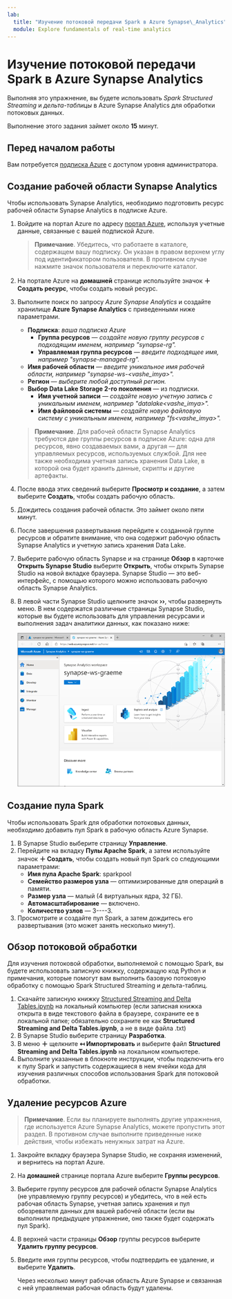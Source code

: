 ```yaml
---
lab:
  title: "Изучение потоковой передачи Spark в Azure Synapse\_Analytics"
  module: Explore fundamentals of real-time analytics
---
```


# Изучение потоковой передачи Spark в Azure Synapse Analytics

Выполняя это упражнение, вы будете использовать *Spark Structured Streaming* и *дельта-таблицы* в Azure Synapse Analytics для обработки потоковых данных.

Выполнение этого задания займет около **15** минут.

## Перед началом работы

Вам потребуется [подписка Azure](https://azure.microsoft.com/free) с доступом уровня администратора.

## Создание рабочей области Synapse Analytics

Чтобы использовать Synapse Analytics, необходимо подготовить ресурс рабочей области Synapse Analytics в подписке Azure.

1. Войдите на портал Azure по адресу [портал Azure](https://portal.azure.com?azure-portal=true), используя учетные данные, связанные с вашей подпиской Azure.

    > **Примечание**. Убедитесь, что работаете в каталоге, содержащем вашу подписку. Он указан в правом верхнем углу под идентификатором пользователя. В противном случае нажмите значок пользователя и переключите каталог.

2. На портале Azure на **домашней** странице используйте значок **&#65291; Создать ресурс**, чтобы создать новый ресурс.
3. Выполните поиск по запросу *Azure Synapse Analytics* и создайте хранилище **Azure Synapse Analytics** с приведенными ниже параметрами.
    - **Подписка**: *ваша подписка Azure*
        - **Группа ресурсов** — *создайте новую группу ресурсов с подходящим именем, например "synapse-rg".*
        - **Управляемая группа ресурсов** — *введите подходящее имя, например "synapse-managed-rg".*
    - **Имя рабочей области** — *введите уникальное имя рабочей области, например "synapse-ws-<vashe_imya>".*
    - **Регион** — *выберите любой доступный регион.*
    - **Выбор Data Lake Storage 2-го поколения** — из подписки.
        - **Имя учетной записи** — *создайте новую учетную запись с уникальным именем, например "datalake<vashe_imya>".*
        - **Имя файловой системы** — *создайте новую файловую систему с уникальным именем, например "fs<vashe_imya>".*

    > **Примечание**. Для рабочей области Synapse Analytics требуются две группы ресурсов в подписке Azure: одна для ресурсов, явно создаваемых вами, а другая — для управляемых ресурсов, используемых службой. Для нее также необходима учетная запись хранения Data Lake, в которой она будет хранить данные, скрипты и другие артефакты.

4. После ввода этих сведений выберите **Просмотр и создание**, а затем выберите **Создать**, чтобы создать рабочую область.
5. Дождитесь создания рабочей области. Это займет около пяти минут.
6. После завершения развертывания перейдите к созданной группе ресурсов и обратите внимание, что она содержит рабочую область Synapse Analytics и учетную запись хранения Data Lake.
7. Выберите рабочую область Synapse и на странице **Обзор** в карточке **Открыть Synapse Studio** выберите **Открыть**, чтобы открыть Synapse Studio на новой вкладке браузера. Synapse Studio — это веб-интерфейс, с помощью которого можно использовать рабочую область Synapse Analytics.
8. В левой части Synapse Studio щелкните значок **&rsaquo;&rsaquo;**, чтобы развернуть меню. В нем содержатся различные страницы Synapse Studio, которые вы будете использовать для управления ресурсами и выполнения задач аналитики данных, как показано ниже:

    ![Synapse Studio](images/synapse-studio.png)

## Создание пула Spark

Чтобы использовать Spark для обработки потоковых данных, необходимо добавить пул Spark в рабочую область Azure Synapse.

1. В Synapse Studio выберите страницу **Управление**.
2. Перейдите на вкладку **Пулы Apache Spark**, а затем используйте значок **&#65291; Создать**, чтобы создать новый пул Spark со следующими параметрами:
    - **Имя пула Apache Spark**: sparkpool
    - **Семейство размеров узла** — оптимизированные для операций в памяти.
    - **Размер узла** — малый (4 виртуальных ядра, 32 ГБ).
    - **Автомасштабирование** — включено.
    - **Количество узлов** — 3----3.
3. Просмотрите и создайте пул Spark, а затем дождитесь его развертывания (это может занять несколько минут).

## Обзор потоковой обработки

Для изучения потоковой обработки, выполняемой с помощью Spark, вы будете использовать записную книжку, содержащую код Python и примечания, которые помогут вам выполнить базовую потоковую обработку с помощью Spark Structured Streaming и дельта-таблиц.

1. Скачайте записную книжку [Structured Streaming and Delta Tables.ipynb](https://github.com/MicrosoftLearning/DP-900T00A-Azure-Data-Fundamentals/raw/master/streaming/Spark%20Structured%20Streaming%20and%20Delta%20Tables.ipynb) на локальный компьютер (если записная книжка открыта в виде текстового файла в браузере, сохраните ее в локальной папке; обязательно сохраните ее как **Structured Streaming and Delta Tables.ipynb**, а не в виде файла .txt)
2. В Synapse Studio выберите страницу **Разработка**.
3. В меню **&#65291;** щелкните **&#8612; Импортировать** и выберите файл **Structured Streaming and Delta Tables.ipynb** на локальном компьютере.
4. Выполните указанные в блокноте инструкции, чтобы подключить его к пулу Spark и запустить содержащиеся в нем ячейки кода для изучения различных способов использования Spark для потоковой обработки.

## Удаление ресурсов Azure

> **Примечание**. Если вы планируете выполнять другие упражнения, где используется Azure Synapse Analytics, можете пропустить этот раздел. В противном случае выполните приведенные ниже действия, чтобы избежать ненужных затрат на Azure.

1. Закройте вкладку браузера Synapse Studio, не сохраняя изменений, и вернитесь на портал Azure.
1. На **домашней** странице портала Azure выберите **Группы ресурсов**.
1. Выберите группу ресурсов для рабочей области Synapse Analytics (не управляемую группу ресурсов) и убедитесь, что в ней есть рабочая область Synapse, учетная запись хранения и пул обозревателя данных для вашей рабочей области (если вы выполнили предыдущее упражнение, оно также будет содержать пул Spark).
1. В верхней части страницы **Обзор** группы ресурсов выберите **Удалить группу ресурсов**.
1. Введите имя группы ресурсов, чтобы подтвердить ее удаление, и выберите **Удалить**.

    Через несколько минут рабочая область Azure Synapse и связанная с ней управляемая рабочая область будут удалены.
